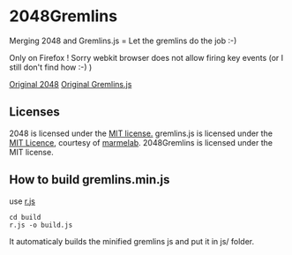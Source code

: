 # 2048Gremlins
Merging 2048 and Gremlins.js = Let the gremlins do the job :-) 

Only on Firefox ! Sorry webkit browser does not allow firing key events (or I still don't find how :-) )

[Original 2048](https://github.com/gabrielecirulli/2048)
[Original Gremlins.js](https://github.com/marmelab/gremlins.js)

## Licenses
2048 is licensed under the [MIT license.](https://github.com/gabrielecirulli/2048/blob/master/LICENSE.txt)
gremlins.js is licensed under the [MIT Licence](LICENSE), courtesy of [marmelab](http://marmelab.com).
2048Gremlins is licensed under the MIT license.

## How to build gremlins.min.js
use [r.js](https://github.com/jrburke/r.js)

	cd build
	r.js -o build.js

It automaticaly builds the minified gremlins js and put it in js/ folder.